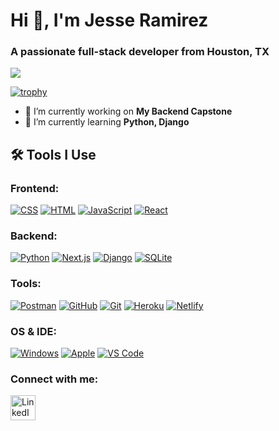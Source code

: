 # Hi 👋, I'm Jesse Ramirez
### A passionate full-stack developer from Houston, TX

![](https://komarev.com/ghpvc/?username=jgramirez0210&label=Profile%20views&color=0e75b6&style=flat)

[![trophy](https://github-profile-trophy.vercel.app/?username=ryo-ma&margin-w=15&margin-h=15&row=2&column=5&theme=onedark)](https://github.com/ryo-ma/github-profile-trophy)


- 🔭 I’m currently working on **My Backend Capstone**
- 🌱 I’m currently learning **Python, Django**

## 🛠 Tools I Use

### Frontend:
[![CSS](https://skillicons.dev/icons?i=css "CSS")](https://www.w3.org/Style/CSS/)
[![HTML](https://skillicons.dev/icons?i=html "HTML")](https://developer.mozilla.org/en-US/docs/Web/HTML)
[![JavaScript](https://skillicons.dev/icons?i=js "JavaScript")](https://developer.mozilla.org/en-US/docs/Web/JavaScript)
[![React](https://skillicons.dev/icons?i=react "React")](https://reactjs.org/)

### Backend:
[![Python](https://skillicons.dev/icons?i=python "Python")](https://www.python.org/)
[![Next.js](https://skillicons.dev/icons?i=nextjs "Next.js")](https://nextjs.org/)
[![Django](https://skillicons.dev/icons?i=django "Django")](https://www.djangoproject.com/)
[![SQLite](https://skillicons.dev/icons?i=sqlite "SQLite")](https://www.sqlite.org/)

### Tools:
[![Postman](https://skillicons.dev/icons?i=postman "Postman")](https://www.postman.com/)
[![GitHub](https://skillicons.dev/icons?i=github "GitHub")](https://github.com/)
[![Git](https://skillicons.dev/icons?i=git "Git")](https://git-scm.com/)
[![Heroku](https://skillicons.dev/icons?i=heroku "Heroku")](https://www.heroku.com/)
[![Netlify](https://skillicons.dev/icons?i=netlify "Netlify")](https://www.netlify.com/)

### OS & IDE:
[![Windows](https://skillicons.dev/icons?i=windows "Windows")](https://www.microsoft.com/windows)
[![Apple](https://skillicons.dev/icons?i=apple "Apple")](https://www.apple.com/macos/sonoma/)
[![VS Code](https://skillicons.dev/icons?i=vscode "VS Code")](https://code.visualstudio.com/)



### Connect with me:
<a href="https://www.linkedin.com/in/jesseramirez354/" target="_blank">
  <img src="https://raw.githubusercontent.com/rahuldkjain/github-profile-readme-generator/master/src/images/icons/Social/linked-in-alt.svg" alt="LinkedIn Profile" width="40" height="40" />
</a>
